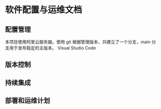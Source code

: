 # 软件配置与运维文档

## 配置管理

本项目使用阿里云服务器。使用 git 根据管理版本，共建立了一个分支，main 分支用于发布稳定的主版本。 Visual Studio Code 

## 版本控制



## 持续集成



## 部署和运维计划

